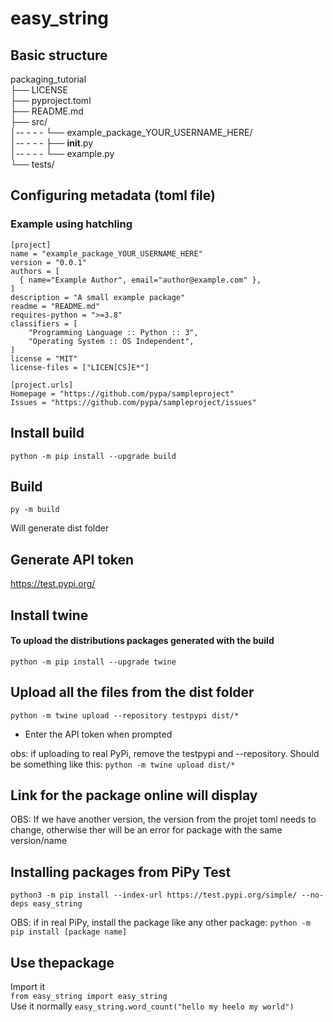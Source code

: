 # easy_string

## Basic structure 


packaging_tutorial <br>
├── LICENSE <br>
├── pyproject.toml <br>
├── README.md <br>
├── src/<br>
│-- - - -   └── example_package_YOUR_USERNAME_HERE/<br>
│-- - - -        ├── __init__.py<br>
│-- - - -        └── example.py<br>
└── tests/

## Configuring metadata (toml file)
### Example using hatchling

```
[project]
name = "example_package_YOUR_USERNAME_HERE"
version = "0.0.1"
authors = [
  { name="Example Author", email="author@example.com" },
]
description = "A small example package"
readme = "README.md"
requires-python = ">=3.8"
classifiers = [
    "Programming Language :: Python :: 3",
    "Operating System :: OS Independent",
]
license = "MIT"
license-files = ["LICEN[CS]E*"]

[project.urls]
Homepage = "https://github.com/pypa/sampleproject"
Issues = "https://github.com/pypa/sampleproject/issues"
```

## Install build

``
python -m pip install --upgrade build
``

## Build

``
py -m build
``

Will generate dist folder

## Generate API token

https://test.pypi.org/

## Install twine
#### To upload the distributions packages generated with the build
``
python -m pip install --upgrade twine
``

## Upload all the files from the dist folder
``
python -m twine upload --repository testpypi dist/*
``
* Enter the API token when prompted

obs: if uploading to real PyPi, remove the testpypi and --repository. Should be something like this: ``python -m twine upload dist/*``



## Link for the package online will display

OBS: If we have another version, the version from the projet toml needs to change, otherwise ther will be an error for package with the same version/name

## Installing packages from PiPy Test

``
python3 -m pip install --index-url https://test.pypi.org/simple/ --no-deps easy_string
``

OBS: if in real PiPy, install the package like any other package: `` python -m pip install [package name] ``

## Use thepackage
Import it <br>
``
from easy_string import easy_string
`` <br>
Use it normally
``
easy_string.word_count("hello my heelo my world")
``


